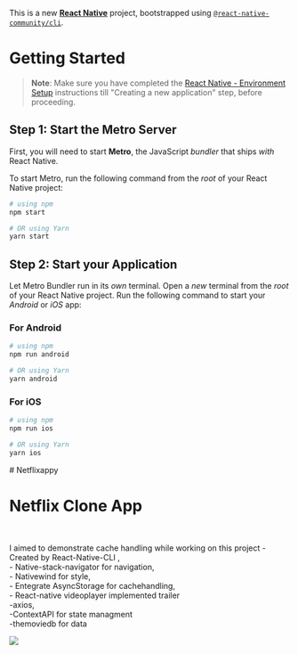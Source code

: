This is a new [**React Native**](https://reactnative.dev) project, bootstrapped using [`@react-native-community/cli`](https://github.com/react-native-community/cli).

# Getting Started

> **Note**: Make sure you have completed the [React Native - Environment Setup](https://reactnative.dev/docs/environment-setup) instructions till "Creating a new application" step, before proceeding.

## Step 1: Start the Metro Server

First, you will need to start **Metro**, the JavaScript _bundler_ that ships _with_ React Native.

To start Metro, run the following command from the _root_ of your React Native project:

```bash
# using npm
npm start

# OR using Yarn
yarn start
```

## Step 2: Start your Application

Let Metro Bundler run in its _own_ terminal. Open a _new_ terminal from the _root_ of your React Native project. Run the following command to start your _Android_ or _iOS_ app:

### For Android

```bash
# using npm
npm run android

# OR using Yarn
yarn android
```

### For iOS

```bash
# using npm
npm run ios

# OR using Yarn
yarn ios
```

 # Netflixappy

<h1> Netflix Clone App </h1> <br/>

<p>I aimed to demonstrate cache handling while working on this project
- Created by React-Native-CLI ,<br/>
- Native-stack-navigator for navigation,<br/>
- Nativewind for style,<br/>
- Entegrate AsyncStorage for cachehandling,<br/>
- React-native videoplayer implemented trailer<br/>
-axios,<br/>
-ContextAPI for state managment<br/>
-themoviedb for data<br/>
</p>

![](src/assets//images/netflix.gif)
